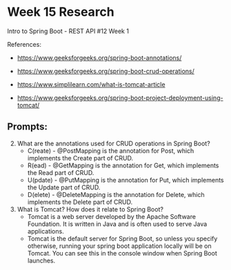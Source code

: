 # Week 15 Research
Intro to Spring Boot - REST API #12 Week 1

References:
* https://www.geeksforgeeks.org/spring-boot-annotations/

* https://www.geeksforgeeks.org/spring-boot-crud-operations/

* https://www.simplilearn.com/what-is-tomcat-article

* https://www.geeksforgeeks.org/spring-boot-project-deployment-using-tomcat/

## Prompts:
2. What are the annotations used for CRUD operations in Spring Boot?
    * C(reate) - @PostMapping is the annotation for Post, which implements the Create part of CRUD.
    * R(ead) - @GetMapping is the annotation for Get, which implements the Read part of CRUD.
    * U(pdate) - @PutMapping is the annotation for Put, which implements the Update part of CRUD.
    * D(elete) - @DeleteMapping is the annotation for Delete, which implements the Delete part of CRUD.  
4. What is Tomcat?  How does it relate to Spring Boot?
    * Tomcat is a web server developed by the Apache Software Foundation.  It is written in Java and is often used to serve Java applications.
    * Tomcat is the default server for Spring Boot, so unless you specify otherwise, running your spring boot application locally will be on Tomcat.  You can see this in the console window when Spring Boot launches.


